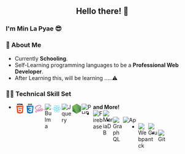 <h2 align="center">Hello there! 👋</h2>
<h3>I'm <b>Min La Pyae</b> 😎 </h3>
<h3><b>🤗 About Me</b></h3>
<ul>
    <li>Currently <b>Schooling</b>.</li>
    <li>Self-Learning programming languages to be a <b> Professional Web Developer</b>.</li>
    <li>After Learning this, will be learning .....⚠️ </li>
</ul>
<h3><b>👨‍💻 Technical Skill Set</b></h3>
<ul>   
    <li> 
<img align="left" alt="HTML5" width="26px" src="https://raw.githubusercontent.com/github/explore/80688e429a7d4ef2fca1e82350fe8e3517d3494d/topics/html/html.png" style="max-width:100%;" />      
<img align="left" alt="CSS3" width="26px" src="https://raw.githubusercontent.com/github/explore/80688e429a7d4ef2fca1e82350fe8e3517d3494d/topics/css/css.png" style="max-width:100%;"> 
<img align="left" alt="Sass" width="26px" src="https://raw.githubusercontent.com/github/explore/80688e429a7d4ef2fca1e82350fe8e3517d3494d/topics/sass/sass.png" style="max-width:100%;"> 
<img align="left" alt="Bulma" width="18px" src="https://seeklogo.com/images/B/bulma-logo-45B5145BF4-seeklogo.com.png" style="max-width:100%;"> 
<img align="left" alt="React" width="26px" src="https://raw.githubusercontent.com/github/explore/80688e429a7d4ef2fca1e82350fe8e3517d3494d/topics/react/react.png" style="max-width:100%;"> 
<img align="left" alt="Jquery" width="26px" src="https://openjsf.org/wp-content/uploads/sites/84/2019/10/jquery-logo-vertical_large_square.png" style="max-width:100%;"> 
<img align="left" alt="Node.js" width="26px" src="https://raw.githubusercontent.com/github/explore/80688e429a7d4ef2fca1e82350fe8e3517d3494d/topics/nodejs/nodejs.png" style="max-width:100%;"> 
<img align="left" alt="PHP" width="30px" height="26px"  src="https://www.php.net/images/logos/new-php-logo.svg" style="max-width:100%;"> <b>and More!</b> 
    </li>    
<li>
<img align="left" alt="Firebase" width="26px"  src="https://img.icons8.com/color/452/firebase.png" style="max-width:100%;" >
<img align="left" alt="MariaDB" width="26px"  src="https://mariadb.com/wp-content/uploads/2019/11/mariadb-logo-vert_blue-transparent.png" style="max-width:100%;" > 
  </li>
    <li> 
<img align="left" alt="GraphQL" width="26px"  src="https://banner2.cleanpng.com/20180415/ptq/kisspng-graphql-query-language-representational-state-tran-github-5ad35d73740d43.7369115215238014594754.jpg" style="max-width:100%;" >      
<img align="left" alt="Apollo" width="40px" height="20px"  src="https://d2eip9sf3oo6c2.cloudfront.net/tags/images/000/001/216/landscape/apollo-seeklogo.com_%281%29.png" style="max-width:100%;" > 
    </li>
    <li> 
<img align="left" alt="Webpack" width="26px"   src="https://raw.githubusercontent.com/webpack/media/master/logo/icon-square-big.png" style="max-width:100%;" > 
<img align="left" alt="Grunt" width="26px"   src="https://gruntjs.com/img/og.png" style="max-width:100%;" > 
    </li>
    <li>
<img align="left" alt="Git" width="26px"   src="https://seeklogo.com/images/G/github-logo-5F384D0265-seeklogo.com.png" style="max-width:100%;" > 
 </li>
</ul>
